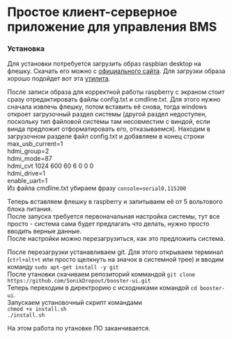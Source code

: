 # Простое клиент-серверное приложение для управления BMS

### Установка
Для установки потребуется загрузить образ raspbian desktop на флешку. Скачать его можно с [официального сайта](https://www.raspberrypi.org/downloads/raspbian/). Для загрузки образа хорошо подойдет вот эта [утилита](https://www.balena.io/etcher/).

После записи образа для корректной работы raspberry с экраном стоит сразу отредактировать файлы config.txt и cmdline.txt. Для этого нужно сначала извлечь флешку, потом вставить её снова, тогда windows откроет загрузочный раздел системы (другой раздел недоступен, поскольку тип файловой системы там несовместим с виндой, если винда предложит отформатировать его, отказываемся).
Находим в загрузочном разделе файл config.txt и добавляем в конец строки  
  max_usb_current=1  
  hdmi_group=2  
  hdmi_mode=87  
  hdmi_cvt 1024 600 60 6 0 0 0  
  hdmi_drive=1  
  enable_uart=1  
Из файла cmdline.txt убираем фразу `console=serial0,115200`

Теперь вставляем флешку в raspberry и запитываем её от 5 вольтового блока питания.  
После запуска требуется первоначальная настройка системы, тут все просто - система сама будет предлагать что делать, нужно просто вводить верные данные.  
После настройки можно перезагрузиться, как это предложить система.

После перезагрузки устанавливаем git. Для этого открываем терминал (`ctrl+alt+t` или просто щелкнуть на значок в системной трее) и вводим команду `sudo apt-get install -y git`  
После утановки скачиваем репозиторий коммандой `git clone https://github.com/SonikDropout/booster-ui.git`   
Теперь переходим в директрорию с исходниками командой `cd booster-ui`.     
Запускаем установочный скрипт командами  
  `chmod +x install.sh`  
  `./install.sh`  

На этом работа по утановке ПО заканчивается.
